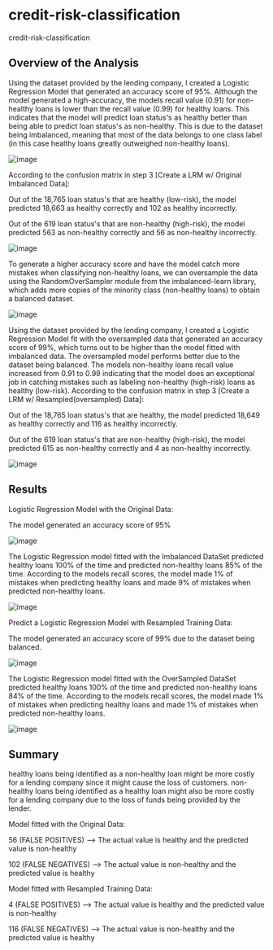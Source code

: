 # credit-risk-classification

credit-risk-classification



## Overview of the Analysis



Using the dataset provided by the lending company, I created a Logistic Regression Model that generated an accuracy score of 95%. Although 
the model generated a high-accuracy, the models recall value (0.91) for non-healthy loans is lower than the recall value (0.99) for 
healthy loans. This indicates that the model will predict loan status's as healthy better than being able to predict loan status's as 
non-healthy. This is due to the dataset being imbalanced, meaning that most of the data belongs to one class label (in this case healthy 
loans greatly outweighed non-healthy loans).

![image](https://user-images.githubusercontent.com/116037923/227344482-c6e7839d-5360-4571-9d1b-53383d167daa.png)


According to the confusion matrix in step 3 [Create a LRM w/ Original Imbalanced Data]:

Out of the 18,765 loan status's that are healthy (low-risk), the model predicted 18,663 as healthy correctly and 102 as healthy incorrectly.

Out of the 619 loan status's that are non-healthy (high-risk), the model predicted 563 as non-healthy correctly and 56 as non-healthy incorrectly.

![image](https://user-images.githubusercontent.com/116037923/227347110-86a42c97-c317-441c-b2ee-24ef05bd1cdd.png)


To generate a higher accuracy score and have the model catch more mistakes when classifying non-healthy loans, we can oversample the data using the RandomOverSampler module from the imbalanced-learn library, which adds more copies of the minority class (non-healthy loans) to obtain a balanced dataset.

![image](https://user-images.githubusercontent.com/116037923/227348767-cf934919-9056-4af9-9009-ecb0c544bf16.png)




Using the dataset provided by the lending company, I created a Logistic Regression Model fit with the oversampled data that generated an accuracy score of 99%, which turns out to be higher than the model fitted with imbalanced data. The oversampled model performs better due to the dataset being balanced. The models non-healthy loans recall value increased from 0.91 to 0.99 indicating that the model does an exceptional job in catching mistakes such as labeling non-healthy (high-risk) loans as healthy (low-risk).
According to the confusion matrix in step 3 [Create a LRM w/ Resampled(oversampled) Data]:

Out of the 18,765 loan status's that are healthy, the model predicted 18,649 as healthy correctly and 116 as healthy incorrectly.

Out of the 619 loan status's that are non-healthy (high-risk), the model predicted 615 as non-healthy correctly and 4 as non-healthy incorrectly.

![image](https://user-images.githubusercontent.com/116037923/227355235-b911626b-5f0c-4b74-95d2-a29415a5ecbe.png)




## Results


Logistic Regression Model with the Original Data:

The model generated an accuracy score of 95%

![image](https://user-images.githubusercontent.com/116037923/227366724-1b2d89e4-5423-4d71-a9b7-1d5979d88997.png)


The Logistic Regression model fitted with the Imbalanced DataSet predicted healthy loans 100% of the time and predicted non-healthy loans 85% of the time.
According to the models recall scores, the model made 1% of mistakes when predicting healthy loans and made 9% of mistakes when predicted non-healthy loans.

![image](https://user-images.githubusercontent.com/116037923/227365612-9d29a79e-e912-4d9c-aa73-f1a6ba72011c.png)



Predict a Logistic Regression Model with Resampled Training Data:

The model generated an accuracy score of 99% due to the dataset being balanced.

![image](https://user-images.githubusercontent.com/116037923/227373271-c6eb1d05-07b6-4bbd-9487-b86c5b559ebf.png)


The Logistic Regression model fitted with the OverSampled DataSet predicted healthy loans 100% of the time and predicted non-healthy loans 84% of the time.
According to the models recall scores, the model made 1% of mistakes when predicting healthy loans and made 1% of mistakes when predicted non-healthy loans.

![image](https://user-images.githubusercontent.com/116037923/227374621-fa93faa9-b569-4643-bd28-e60b24bddf56.png)




## Summary


healthy loans being identified as a non-healthy loan might be more costly for a lending company since it might cause the loss of customers.
non-healthy loans being identified as a healthy loan might also be more costly for a lending company due to the loss of funds being provided by the lender.

Model fitted with the Original Data:

56 (FALSE POSITIVES) --> The actual value is healthy and the predicted value is non-healthy

102 (FALSE NEGATIVES) --> The actual value is non-healthy and the predicted value is healthy


Model fitted with Resampled Training Data:

4 (FALSE POSITIVES) --> The actual value is healthy and the predicted value is non-healthy

116 (FALSE NEGATIVES) --> The actual value is non-healthy and the predicted value is healthy
